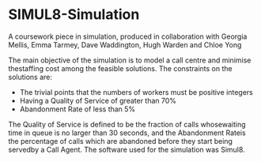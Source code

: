 # SIMUL8-Simulation
A coursework piece in simulation, produced in collaboration with Georgia Mellis, Emma Tarmey, Dave Waddington, Hugh Warden and Chloe Yong

The main objective of the simulation is to model a call centre and minimise thestaffing cost among the feasible solutions.
The constraints on the solutions are:
 - The trivial points that the numbers of workers must be positive integers
 - Having a Quality of Service of greater than 70%
 - Abandonment Rate of less than 5%
 
The Quality of Service is defined to be the fraction of calls whosewaiting time in queue is no larger than 30 seconds,
and the Abandonment Rateis the percentage of calls which are abandoned before they start being servedby a Call Agent.
The software used for the simulation was Simul8.
